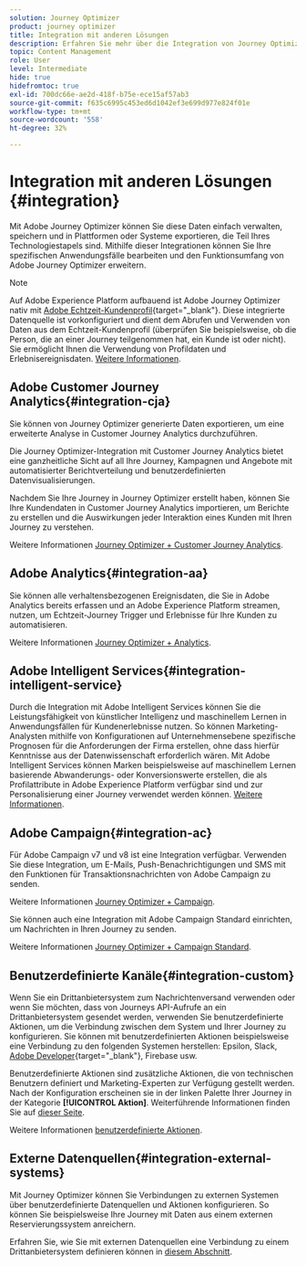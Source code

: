 ```yaml
---
solution: Journey Optimizer
product: journey optimizer
title: Integration mit anderen Lösungen
description: Erfahren Sie mehr über die Integration von Journey Optimizer in andere Lösungen.
topic: Content Management
role: User
level: Intermediate
hide: true
hidefromtoc: true
exl-id: 700dc66e-ae2d-418f-b75e-ece15af57ab3
source-git-commit: f635c6995c453ed6d1042ef3e699d977e824f01e
workflow-type: tm+mt
source-wordcount: '558'
ht-degree: 32%

---
```


# Integration mit anderen Lösungen {#integration}

Mit Adobe Journey Optimizer können Sie diese Daten einfach verwalten, speichern und in Plattformen oder Systeme exportieren, die Teil Ihres Technologiestapels sind. Mithilfe dieser Integrationen können Sie Ihre spezifischen Anwendungsfälle bearbeiten und den Funktionsumfang von Adobe Journey Optimizer erweitern.

>[!NOTE]
>
> Auf Adobe Experience Platform aufbauend ist Adobe Journey Optimizer nativ mit [Adobe Echtzeit-Kundenprofil](https://experienceleague.adobe.com/docs/experience-platform/profile/home.html?lang=de){target=&quot;_blank&quot;}. Diese integrierte Datenquelle ist vorkonfiguriert und dient dem Abrufen und Verwenden von Daten aus dem Echtzeit-Kundenprofil (überprüfen Sie beispielsweise, ob die Person, die an einer Journey teilgenommen hat, ein Kunde ist oder nicht). Sie ermöglicht Ihnen die Verwendung von Profildaten und Erlebnisereignisdaten. [Weitere Informationen](../datasource/adobe-experience-platform-data-source.md).

## Adobe Customer Journey Analytics{#integration-cja}

Sie können von Journey Optimizer generierte Daten exportieren, um eine erweiterte Analyse in Customer Journey Analytics durchzuführen.

Die Journey Optimizer-Integration mit Customer Journey Analytics bietet eine ganzheitliche Sicht auf all Ihre Journey, Kampagnen und Angebote mit automatisierter Berichtverteilung und benutzerdefinierten Datenvisualisierungen.

Nachdem Sie Ihre Journey in Journey Optimizer erstellt haben, können Sie Ihre Kundendaten in Customer Journey Analytics importieren, um Berichte zu erstellen und die Auswirkungen jeder Interaktion eines Kunden mit Ihren Journey zu verstehen.

Weitere Informationen [Journey Optimizer + Customer Journey Analytics](../reports/cja-ajo.md).

## Adobe Analytics{#integration-aa}

Sie können alle verhaltensbezogenen Ereignisdaten, die Sie in Adobe Analytics bereits erfassen und an Adobe Experience Platform streamen, nutzen, um Echtzeit-Journey Trigger und Erlebnisse für Ihre Kunden zu automatisieren.

Weitere Informationen [Journey Optimizer + Analytics](../event/about-analytics.md).

## Adobe Intelligent Services{#integration-intelligent-service}

Durch die Integration mit Adobe Intelligent Services können Sie die Leistungsfähigkeit von künstlicher Intelligenz und maschinellem Lernen in Anwendungsfällen für Kundenerlebnisse nutzen. So können Marketing-Analysten mithilfe von Konfigurationen auf Unternehmensebene spezifische Prognosen für die Anforderungen der Firma erstellen, ohne dass hierfür Kenntnisse aus der Datenwissenschaft erforderlich wären. Mit Adobe Intelligent Services können Marken beispielsweise auf maschinellem Lernen basierende Abwanderungs- oder Konversionswerte erstellen, die als Profilattribute in Adobe Experience Platform verfügbar sind und zur Personalisierung einer Journey verwendet werden können. [Weitere Informationen](../building-journeys/ai-services-overview.md).


## Adobe Campaign{#integration-ac}

Für Adobe Campaign v7 und v8 ist eine Integration verfügbar. Verwenden Sie diese Integration, um E-Mails, Push-Benachrichtigungen und SMS mit den Funktionen für Transaktionsnachrichten von Adobe Campaign zu senden.

Weitere Informationen [Journey Optimizer + Campaign](../building-journeys/ajo-ac.md).

Sie können auch eine Integration mit Adobe Campaign Standard einrichten, um Nachrichten in Ihren Journey zu senden.

Weitere Informationen [Journey Optimizer + Campaign Standard](../building-journeys/ajo-ac.md).

## Benutzerdefinierte Kanäle{#integration-custom}

Wenn Sie ein Drittanbietersystem zum Nachrichtenversand verwenden oder wenn Sie möchten, dass von Journeys API-Aufrufe an ein Drittanbietersystem gesendet werden, verwenden Sie benutzerdefinierte Aktionen, um die Verbindung zwischen dem System und Ihrer Journey zu konfigurieren. Sie können mit benutzerdefinierten Aktionen beispielsweise eine Verbindung zu den folgenden Systemen herstellen: Epsilon, Slack, [Adobe Developer](https://developer.adobe.com/){target=&quot;_blank&quot;}, Firebase usw.

Benutzerdefinierte Aktionen sind zusätzliche Aktionen, die von technischen Benutzern definiert und Marketing-Experten zur Verfügung gestellt werden. Nach der Konfiguration erscheinen sie in der linken Palette Ihrer Journey in der Kategorie **[!UICONTROL Aktion]**. Weiterführende Informationen finden Sie auf [dieser Seite](../building-journeys/about-journey-activities.md#action-activities).

Weitere Informationen [benutzerdefinierte Aktionen](../action/about-custom-action-configuration.md).

## Externe Datenquellen{#integration-external-systems}

Mit Journey Optimizer können Sie Verbindungen zu externen Systemen über benutzerdefinierte Datenquellen und Aktionen konfigurieren. So können Sie beispielsweise Ihre Journey mit Daten aus einem externen Reservierungssystem anreichern.

Erfahren Sie, wie Sie mit externen Datenquellen eine Verbindung zu einem Drittanbietersystem definieren können in [diesem Abschnitt](../datasource/external-data-sources.md).
